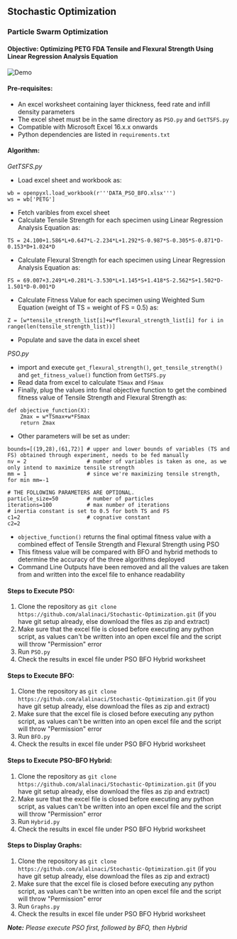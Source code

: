## Stochastic Optimization
### Particle Swarm Optimization
#### Objective: Optimizing PETG FDA Tensile and Flexural Strength Using Linear Regression Analysis Equation
![Demo](https://github.com/alalinaci/Stochastic-Optimization)
#### Pre-requisites: 
* An excel worksheet containing layer thickness, feed rate and infill density parameters
* The excel sheet must be in the same directory as `PSO.py` and `GetTSFS.py`
* Compatible with Microsoft Excel 16.x.x onwards
* Python dependencies are listed in `requirements.txt`
#### Algorithm:
*GetTSFS.py*
* Load excel sheet and workbook as: 
```
wb = openpyxl.load_workbook(r'''DATA_PSO_BFO.xlsx''')
ws = wb['PETG']
```
* Fetch varibles from excel sheet
* Calculate Tensile Strength for each specimen using Linear Regression Analysis Equation as:
```
TS = 24.100+1.586*L+0.647*L-2.234*L+1.292*S-0.987*S-0.305*S-0.871*D-0.153*D+1.024*D
```
* Calculate Flexural Strength for each specimen using Linear Regression Analysis Equation as:
```
FS = 69.007+3.249*L+0.281*L-3.530*L+1.145*S+1.418*S-2.562*S+1.502*D-1.501*D-0.001*D
```
* Calculate Fitness Value for each specimen using Weighted Sum Equation (weight of TS = weight of FS = 0.5) as:
```
Z = [w*tensile_strength_list[i]+w*flexural_strength_list[i] for i in range(len(tensile_strength_list))]
```
* Populate and save the data in excel sheet

*PSO.py*
* import and execute `get_flexural_strength()`, `get_tensile_strength()` and `get_fitness_value()` function from `GetTSFS.py`
* Read data from excel to calculate `TSmax` and `FSmax`
* Finally, plug the values into final objective function to get the combined fitness value of Tensile Strength and Flexural Strength as:
```
def objective_function(X): 
    Zmax = w*TSmax+w*FSmax
    return Zmax
```
* Other parameters will be set as under:
```
bounds=[(19,28),(61,72)] # upper and lower bounds of variables (TS and FS) obtained through experiment, needs to be fed manually
nv = 2                   # number of variables is taken as one, as we only intend to maximize tensile strength
mm = 1                   # since we're maximizing tensile strength, for min mm=-1
  
# THE FOLLOWING PARAMETERS ARE OPTIONAL.
particle_size=50         # number of particles
iterations=100           # max number of iterations                    # inertia constant is set to 0.5 for both TS and FS
c1=2                     # cognative constant
c2=2   
```
* `objective_function()` returns the final optimal fitness value with a combined effect of Tensile Strength and Flexural Strength using PSO
* This fitness value will be compared with BFO and hybrid methods to determine the accuracy of the three algorithms deployed
* Command Line Outputs have been removed and all the values are taken from and written into the excel file to enhance readability

#### Steps to Execute PSO:
1. Clone the repository as `git clone https://github.com/alalinaci/Stochastic-Optimization.git` (if you have git setup already, else download the files as zip and extract)
2. Make sure that the excel file is closed before executing any python script, as values can't be written into an open excel file and the script will throw "Permission" error
3. Run `PSO.py`
4. Check the results in excel file under PSO BFO Hybrid worksheet 

#### Steps to Execute BFO:
1. Clone the repository as `git clone https://github.com/alalinaci/Stochastic-Optimization.git` (if you have git setup already, else download the files as zip and extract)
2. Make sure that the excel file is closed before executing any python script, as values can't be written into an open excel file and the script will throw "Permission" error
3. Run `BFO.py`
4. Check the results in excel file under PSO BFO Hybrid worksheet 

#### Steps to Execute PSO-BFO Hybrid:
1. Clone the repository as `git clone https://github.com/alalinaci/Stochastic-Optimization.git` (if you have git setup already, else download the files as zip and extract)
2. Make sure that the excel file is closed before executing any python script, as values can't be written into an open excel file and the script will throw "Permission" error
3. Run `Hybrid.py`
4. Check the results in excel file under PSO BFO Hybrid worksheet 

#### Steps to Display Graphs:
1. Clone the repository as `git clone https://github.com/alalinaci/Stochastic-Optimization.git` (if you have git setup already, else download the files as zip and extract)
2. Make sure that the excel file is closed before executing any python script, as values can't be written into an open excel file and the script will throw "Permission" error
3. Run `Graphs.py`
4. Check the results in excel file under PSO BFO Hybrid worksheet 

***Note:*** *Please execute PSO first, followed by BFO, then Hybrid*
